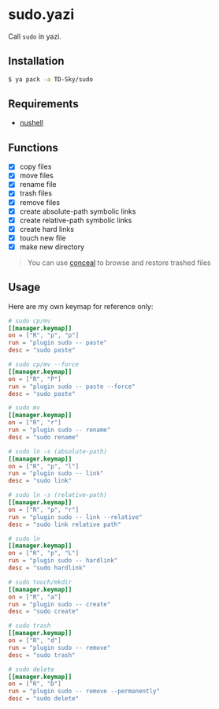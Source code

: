 # sudo.yazi

Call `sudo` in yazi.

## Installation

```bash
$ ya pack -a TD-Sky/sudo
```

## Requirements

- [nushell](https://github.com/nushell/nushell)

## Functions

- [x] copy files
- [x] move files
- [x] rename file
- [x] trash files
- [x] remove files
- [x] create absolute-path symbolic links
- [x] create relative-path symbolic links
- [x] create hard links
- [x] touch new file
- [x] make new directory

> You can use [conceal](https://github.com/TD-Sky/conceal) to browse and restore trashed files

## Usage

Here are my own keymap for reference only:

```toml
# sudo cp/mv
[[manager.keymap]]
on = ["R", "p", "p"]
run = "plugin sudo -- paste"
desc = "sudo paste"

# sudo cp/mv --force
[[manager.keymap]]
on = ["R", "P"]
run = "plugin sudo -- paste --force"
desc = "sudo paste"

# sudo mv
[[manager.keymap]]
on = ["R", "r"]
run = "plugin sudo -- rename"
desc = "sudo rename"

# sudo ln -s (absolute-path)
[[manager.keymap]]
on = ["R", "p", "l"]
run = "plugin sudo -- link"
desc = "sudo link"

# sudo ln -s (relative-path)
[[manager.keymap]]
on = ["R", "p", "r"]
run = "plugin sudo -- link --relative"
desc = "sudo link relative path"

# sudo ln
[[manager.keymap]]
on = ["R", "p", "L"]
run = "plugin sudo -- hardlink"
desc = "sudo hardlink"

# sudo touch/mkdir
[[manager.keymap]]
on = ["R", "a"]
run = "plugin sudo -- create"
desc = "sudo create"

# sudo trash
[[manager.keymap]]
on = ["R", "d"]
run = "plugin sudo -- remove"
desc = "sudo trash"

# sudo delete
[[manager.keymap]]
on = ["R", "D"]
run = "plugin sudo -- remove --permanently"
desc = "sudo delete"
```
